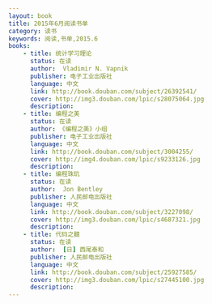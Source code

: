 ```yaml
---
layout: book
title: 2015年6月阅读书单
category: 读书
keywords: 阅读,书单,2015.6
books: 
    - title: 统计学习理论
      status: 在读
      author:  Vladimir N. Vapnik  
      publisher: 电子工业出版社
      language: 中文
      link: http://book.douban.com/subject/26392541/
      cover: http://img3.douban.com/lpic/s28075064.jpg
      description: 
    - title: 编程之美
      status: 在读
      author: 《编程之美》小组
      publisher: 电子工业出版社
      language: 中文
      link: http://book.douban.com/subject/3004255/
      cover: http://img4.douban.com/lpic/s9233126.jpg
      description:
    - title: 编程珠玑
      status: 在读
      author:  Jon Bentley  
      publisher: 人民邮电出版社
      language: 中文
      link: http://book.douban.com/subject/3227098/
      cover: http://img3.douban.com/lpic/s4687321.jpg
      description: 
    - title: 代码之髓
      status: 在读
      author:  [日] 西尾泰和 
      publisher: 人民邮电出版社
      language: 中文
      link: http://book.douban.com/subject/25927585/
      cover: http://img3.douban.com/lpic/s27445100.jpg
      description: 
---
```

